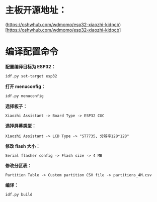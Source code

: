 # 主板开源地址：
(https://oshwhub.com/wdmomo/esp32-xiaozhi-kidpcb)[https://oshwhub.com/wdmomo/esp32-xiaozhi-kidpcb]

# 编译配置命令

**配置编译目标为 ESP32：**

```bash
idf.py set-target esp32
```

**打开 menuconfig：**

```bash
idf.py menuconfig
```

**选择板子：**

```
Xiaozhi Assistant -> Board Type -> ESP32 CGC
```

**选择屏幕类型：**

```
Xiaozhi Assistant -> LCD Type -> "ST7735, 分辨率128*128"
```

**修改 flash 大小：**

```
Serial flasher config -> Flash size -> 4 MB
```

**修改分区表：**

```
Partition Table -> Custom partition CSV file -> partitions_4M.csv
```

**编译：**

```bash
idf.py build
```
